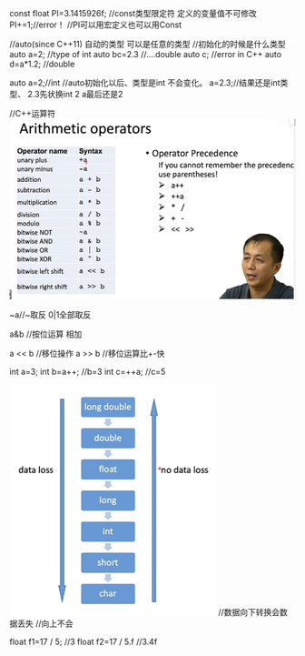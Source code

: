 const float PI=3.1415926f; //const类型限定符 定义的变量值不可修改
PI+=1;//error！ 
//PI可以用宏定义也可以用Const

//auto(since C++11) 自动的类型  可以是任意的类型
//初始化的时候是什么类型
auto a=2; //type of int 
auto bc=2.3 //....double
auto c; //error in C++
auto d=a*1.2; //double

auto a=2;//int
//auto初始化以后、类型是int 不会变化。
a=2.3;//结果还是int类型、 2.3先状换int 2  a最后还是2


//C++运算符
![Alt text](image-2.png)

~a//~取反   0|1全部取反

a&b //按位运算  相加

a << b  //移位操作
a >> b  //移位运算比+-快

int a=3;
int b=a++; //b=3
int c=++a; //c=5

![Alt text](image-3.png)
//数据向下转换会数据丢失
//向上不会

float f1=17 / 5;   //3
float f2=17 / 5.f  //3.4f